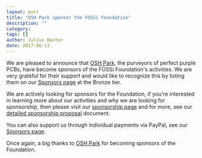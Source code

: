 ```yaml
---
layout: post
title: "OSH Park sponsor the FOSSi Foundation"
description: ""
category:
tags: []
author: Julius Baxter
date: 2017-06-13
---
```


We are pleased to announce that [OSH Park](https://oshpark.com/),
the purveyors of perfect purple PCBs, have become sponsors of the FOSSi
Foundation's activities. We are very grateful for their support
and would like to recognize this by listing them on
our [Sponsors page](/sponsors.html) at the Bronze tier.

We are actively looking for sponsors for the Foundation, if you're
interested in learning more about our activities and why we are looking
for sponsorship, then please visit our [sponsorship page](/sponsoring.html) and
for more, see our 
[detailed sponsorship proposal](/assets/SponsorshipProposal-Feb17.pdf)
document.

You can also support us through individual payments via PayPal, see our
[Sponsors page](/sponsors.html).

Once again, a big thanks to [OSH Park](https://oshpark.com/) for becoming
sponsors of the Foundation. 